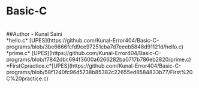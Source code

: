 # Basic-C
<br>
##Author - Kunal Saini
<br>
*hello.c* [UPES](https://github.com/Kunal-Error404/Basic-C-programs/blob/3be6666fcfd9ce97251cba7d7eeeb5848d91121d/hello.c)
<br>
*prime.c* [UPES](https://github.com/Kunal-Error404/Basic-C-programs/blob/f7842dbc694f3600a6266282ba0717b786eb2820/prime.c)
<br>
*FirstCpractice.c*[UPES](https://github.com/Kunal-Error404/Basic-C-programs/blob/58f1240fc96d5738b85382c22655ed8584833b77/First%20C%20practice.c)

